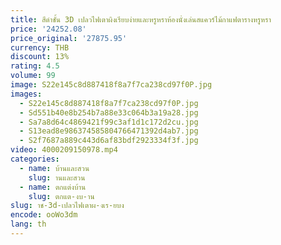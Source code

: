 ```yaml
---
title: สีดําชั้น 3D เปลวไฟเตาผิงเรียบง่ายและหรูหราห้องนั่งเล่นสแควร์ไม้กาแฟตารางหรูหรา
price: '24252.08'
price_original: '27875.95'
currency: THB
discount: 13%
rating: 4.5
volume: 99
image: S22e145c8d887418f8a7f7ca238cd97f0P.jpg
images:
  - S22e145c8d887418f8a7f7ca238cd97f0P.jpg
  - Sd551b40e8b254b7a88e33c064b3a19a28.jpg
  - Sa7a8d64c4869421f99c3af1d1c172d2cu.jpg
  - S13ead8e986374585804766471392d4ab7.jpg
  - S2f7687a889c443d6af83bdf2923334f3f.jpg
video: 4000209150978.mp4
categories:
  - name: บ้านและสวน
    slug: านและสวน
  - name: ตกแต่งบ้าน
    slug: ตกแต-งบ-าน
slug: าช-3d-เปลวไฟเตาผ-งเร-ยบง
encode: ooWo3dm
lang: th
---
```

  